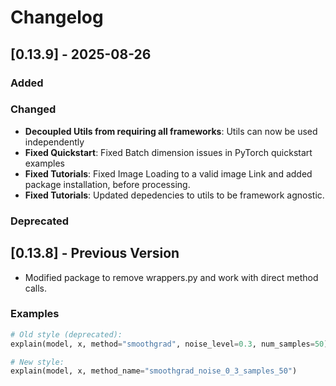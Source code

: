# Changelog

## [0.13.9] - 2025-08-26

### Added

### Changed
- **Decoupled Utils from requiring all frameworks**: Utils can now be used independently
- **Fixed Quickstart**: Fixed Batch dimension issues in PyTorch quickstart examples
- **Fixed Tutorials**: Fixed Image Loading to a valid image Link and added package installation, before processing.
- **Fixed Tutorials**: Updated depedencies to utils to be framework agnostic.

### Deprecated

## [0.13.8] - Previous Version
- Modified package to remove wrappers.py and work with direct method calls.
### Examples
```python
# Old style (deprecated):
explain(model, x, method="smoothgrad", noise_level=0.3, num_samples=50)

# New style:
explain(model, x, method_name="smoothgrad_noise_0_3_samples_50")
```